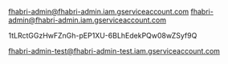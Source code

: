 fhabri-admin@fhabri-admin.iam.gserviceaccount.com 
fhabri-admin@fhabri-admin.iam.gserviceaccount.com

1tLRctGGzHwFZnGh-pEP1XU-6BLhEdekPQw08wZSyf9Q


fhabri-admin-test@fhabri-admin-test.iam.gserviceaccount.com

